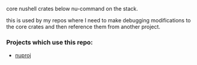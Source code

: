 
core nushell crates below nu-command on the stack.   

this is used by my repos where I need to make debugging modifications
to the core crates and then reference them from another project.

### Projects which use this repo:

* [nuproj](https://github.com/stormasm/nuproj)
